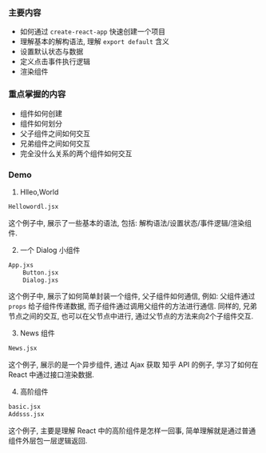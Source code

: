 ### 主要内容

- 如何通过 `create-react-app` 快速创建一个项目
- 理解基本的解构语法, 理解 `export default` 含义
- 设置默认状态与数据
- 定义点击事件执行逻辑
- 渲染组件

### 重点掌握的内容

- 组件如何创建
- 组件如何划分
- 父子组件之间如何交互
- 兄弟组件之间如何交互
- 完全没什么关系的两个组件如何交互

### Demo

1. Hlleo,World
```bash
Hellowordl.jsx
```
这个例子中, 展示了一些基本的语法, 包括: 解构语法/设置状态/事件逻辑/渲染组件.


2. 一个 Dialog 小组件
```bash
App.jxs
    Button.jsx
    Dialog.jxs
```
这个例子中, 展示了如何简单封装一个组件, 父子组件如何通信, 例如: 父组件通过 `props` 给子组件传递数据, 而子组件通过调用父组件的方法进行通信. 同样的, 兄弟节点之间的交互, 也可以在父节点中进行, 通过父节点的方法来向2个子组件交互.

3. News 组件
```bash
News.jsx
```
这个例子, 展示的是一个异步组件, 通过 Ajax 获取 知乎 API 的例子, 学习了如何在 React 中通过接口渲染数据.

4. 高阶组件
```bash
basic.jsx
Addsss.jsx
```
这个例子, 主要是理解 React 中的高阶组件是怎样一回事, 简单理解就是通过普通组件外层包一层逻辑返回.